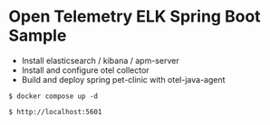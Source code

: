 # Open Telemetry ELK Spring Boot Sample

- Install elasticsearch / kibana / apm-server
- Install and configure otel collector
- Build and deploy spring pet-clinic with otel-java-agent

```
$ docker compose up -d

$ http://localhost:5601

```
